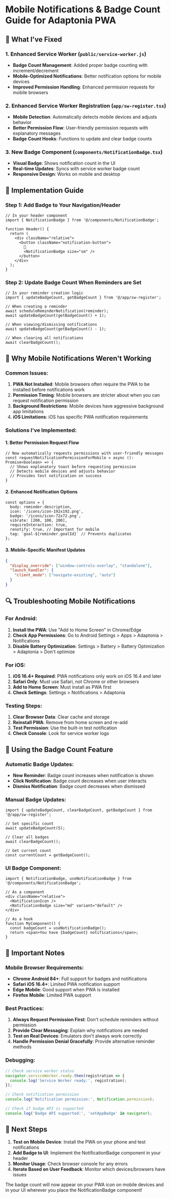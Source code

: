 # Mobile Notifications & Badge Count Guide for Adaptonia PWA

## 🚀 What I've Fixed

### 1. Enhanced Service Worker (`public/service-worker.js`)
- **Badge Count Management**: Added proper badge counting with increment/decrement
- **Mobile-Optimized Notifications**: Better notification options for mobile devices
- **Improved Permission Handling**: Enhanced permission requests for mobile browsers

### 2. Enhanced Service Worker Registration (`app/sw-register.tsx`)
- **Mobile Detection**: Automatically detects mobile devices and adjusts behavior
- **Better Permission Flow**: User-friendly permission requests with explanatory messages
- **Badge Count Hooks**: Functions to update and clear badge counts

### 3. New Badge Component (`components/NotificationBadge.tsx`)
- **Visual Badge**: Shows notification count in the UI
- **Real-time Updates**: Syncs with service worker badge count
- **Responsive Design**: Works on mobile and desktop

## 🔧 Implementation Guide

### Step 1: Add Badge to Your Navigation/Header

```tsx
// In your header component
import { NotificationBadge } from '@/components/NotificationBadge';

function Header() {
  return (
    <div className="relative">
      <button className="notification-button">
        🔔
        <NotificationBadge size="sm" />
      </button>
    </div>
  );
}
```

### Step 2: Update Badge Count When Reminders are Set

```tsx
// In your reminder creation logic
import { updateBadgeCount, getBadgeCount } from '@/app/sw-register';

// When creating a reminder
await scheduleReminderNotification(reminder);
await updateBadgeCount(getBadgeCount() + 1);

// When viewing/dismissing notifications
await updateBadgeCount(getBadgeCount() - 1);

// When clearing all notifications
await clearBadgeCount();
```

## 📱 Why Mobile Notifications Weren't Working

### Common Issues:
1. **PWA Not Installed**: Mobile browsers often require the PWA to be installed before notifications work
2. **Permission Timing**: Mobile browsers are stricter about when you can request notification permission
3. **Background Restrictions**: Mobile devices have aggressive background app limitations
4. **iOS Limitations**: iOS has specific PWA notification requirements

### Solutions I've Implemented:

#### 1. **Better Permission Request Flow**
```tsx
// Now automatically requests permissions with user-friendly messages
const requestNotificationPermissionForMobile = async (): Promise<boolean> => {
  // Shows explanatory toast before requesting permission
  // Detects mobile devices and adjusts behavior
  // Provides test notification on success
}
```

#### 2. **Enhanced Notification Options**
```tsx
const options = {
  body: reminder.description,
  icon: '/icons/icon-192x192.png',
  badge: '/icons/icon-72x72.png',
  vibrate: [200, 100, 200],
  requireInteraction: true,
  renotify: true, // Important for mobile
  tag: `goal-${reminder.goalId}` // Prevents duplicates
};
```

#### 3. **Mobile-Specific Manifest Updates**
```json
{
  "display_override": ["window-controls-overlay", "standalone"],
  "launch_handler": {
    "client_mode": ["navigate-existing", "auto"]
  }
}
```

## 🔍 Troubleshooting Mobile Notifications

### For Android:
1. **Install the PWA**: Use "Add to Home Screen" in Chrome/Edge
2. **Check App Permissions**: Go to Android Settings > Apps > Adaptonia > Notifications
3. **Disable Battery Optimization**: Settings > Battery > Battery Optimization > Adaptonia > Don't optimize

### For iOS:
1. **iOS 16.4+ Required**: PWA notifications only work on iOS 16.4 and later
2. **Safari Only**: Must use Safari, not Chrome or other browsers
3. **Add to Home Screen**: Must install as PWA first
4. **Check Settings**: Settings > Notifications > Adaptonia

### Testing Steps:
1. **Clear Browser Data**: Clear cache and storage
2. **Reinstall PWA**: Remove from home screen and re-add
3. **Test Permission**: Use the built-in test notification
4. **Check Console**: Look for service worker logs

## 🎯 Using the Badge Count Feature

### Automatic Badge Updates:
- **New Reminder**: Badge count increases when notification is shown
- **Click Notification**: Badge count decreases when user interacts
- **Dismiss Notification**: Badge count decreases when dismissed

### Manual Badge Updates:
```tsx
import { updateBadgeCount, clearBadgeCount, getBadgeCount } from '@/app/sw-register';

// Set specific count
await updateBadgeCount(5);

// Clear all badges
await clearBadgeCount();

// Get current count
const currentCount = getBadgeCount();
```

### UI Badge Component:
```tsx
import { NotificationBadge, useNotificationBadge } from '@/components/NotificationBadge';

// As a component
<div className="relative">
  <NotificationIcon />
  <NotificationBadge size="md" variant="default" />
</div>

// As a hook
function MyComponent() {
  const badgeCount = useNotificationBadge();
  return <span>You have {badgeCount} notifications</span>;
}
```

## 🚨 Important Notes

### Mobile Browser Requirements:
- **Chrome Android 84+**: Full support for badges and notifications
- **Safari iOS 16.4+**: Limited PWA notification support
- **Edge Mobile**: Good support when PWA is installed
- **Firefox Mobile**: Limited PWA support

### Best Practices:
1. **Always Request Permission First**: Don't schedule reminders without permission
2. **Provide Clear Messaging**: Explain why notifications are needed
3. **Test on Real Devices**: Emulators don't always work correctly
4. **Handle Permission Denial Gracefully**: Provide alternative reminder methods

### Debugging:
```javascript
// Check service worker status
navigator.serviceWorker.ready.then(registration => {
  console.log('Service Worker ready:', registration);
});

// Check notification permission
console.log('Notification permission:', Notification.permission);

// Check if badge API is supported
console.log('Badge API supported:', 'setAppBadge' in navigator);
```

## 🔄 Next Steps

1. **Test on Mobile Device**: Install the PWA on your phone and test notifications
2. **Add Badge to UI**: Implement the NotificationBadge component in your header
3. **Monitor Usage**: Check browser console for any errors
4. **Iterate Based on User Feedback**: Monitor which devices/browsers have issues

The badge count will now appear on your PWA icon on mobile devices and in your UI wherever you place the NotificationBadge component! 